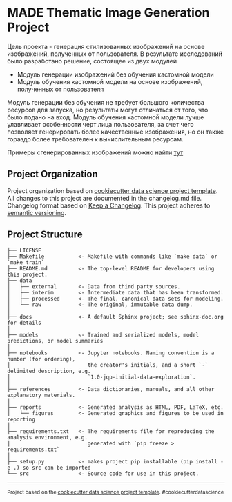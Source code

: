 MADE Thematic Image Generation Project
==============================

Цель проекта - генерация стилизованных изображений на основе изображений, полученных от пользователя.
В результате исследований было разработано решение, состоящее из двух модулей

- Модуль генерации изображений без обучения кастомной модели
- Модуль обучения кастомной модели на основе изображений, полученных от пользователя

Модуль генерации без обучения не требует большого количества ресурсов для запуска, но результаты могут отличаться от того, что было подано на вход.
Модуль обучения кастомной модели лучше улавливает особенности черт лица пользователя, за счет чего позволяет генерировать более качественные изображения, но он также гораздо более требователен к вычислительным ресурсам.

Примеры сгенерированных изображений можно найти [тут](https://drive.google.com/drive/folders/11vkVXGQZGvtveEtN1_fw1C-u7xFyOa4n)

Project Organization
------------

Project organization based on [cookiecutter data science project template](https://drivendata.github.io/cookiecutter-data-science/).
All changes to this project are documented in the changelog.md file. Changelog format based on [Keep a Changelog](https://keepachangelog.com/en/1.0.0/).
This project adheres to [semantic versioning](https://semver.org/spec/v2.0.0.html).

Project Structure
------------

    ├── LICENSE
    ├── Makefile           <- Makefile with commands like `make data` or `make train`
    ├── README.md          <- The top-level README for developers using this project.
    ├── data
    │   ├── external       <- Data from third party sources.
    │   ├── interim        <- Intermediate data that has been transformed.
    │   ├── processed      <- The final, canonical data sets for modeling.
    │   └── raw            <- The original, immutable data dump.
    │
    ├── docs               <- A default Sphinx project; see sphinx-doc.org for details
    │
    ├── models             <- Trained and serialized models, model predictions, or model summaries
    │
    ├── notebooks          <- Jupyter notebooks. Naming convention is a number (for ordering),
    │                         the creator's initials, and a short `-` delimited description, e.g.
    │                         `1.0-jqp-initial-data-exploration`.
    │
    ├── references         <- Data dictionaries, manuals, and all other explanatory materials.
    │
    ├── reports            <- Generated analysis as HTML, PDF, LaTeX, etc.
    │   └── figures        <- Generated graphics and figures to be used in reporting
    │
    ├── requirements.txt   <- The requirements file for reproducing the analysis environment, e.g.
    │                         generated with `pip freeze > requirements.txt`
    │
    ├── setup.py           <- makes project pip installable (pip install -e .) so src can be imported
    └── src                <- Source code for use in this project.


--------

<p><small>Project based on the <a target="_blank" href="https://drivendata.github.io/cookiecutter-data-science/">cookiecutter data science project template</a>. #cookiecutterdatascience</small></p>
